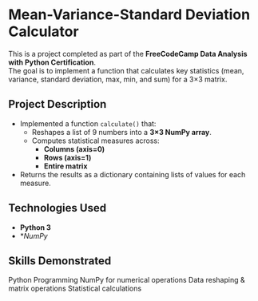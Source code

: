 # Mean-Variance-Standard Deviation Calculator

This is a project completed as part of the **FreeCodeCamp Data Analysis with Python Certification**.  
The goal is to implement a function that calculates key statistics (mean, variance, standard deviation, max, min, and sum) for a 3×3 matrix.

## Project Description
- Implemented a function `calculate()` that:
  - Reshapes a list of 9 numbers into a **3×3 NumPy array**.
  - Computes statistical measures across:
    - **Columns (axis=0)**  
    - **Rows (axis=1)**  
    - **Entire matrix**  
- Returns the results as a dictionary containing lists of values for each measure.
  
## Technologies Used
- **Python 3**
- **NumPy*

## Skills Demonstrated
Python Programming
NumPy for numerical operations
Data reshaping & matrix operations
Statistical calculations
